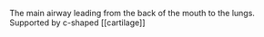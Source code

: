The main airway leading from the back of the mouth to the lungs. Supported by c-shaped [[cartilage]]